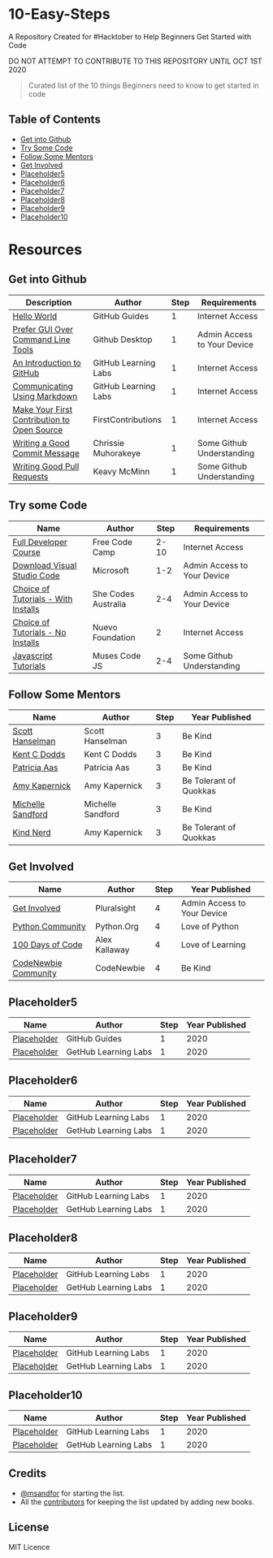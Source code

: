 # 10-Easy-Steps
A Repository Created for #Hacktober to Help Beginners Get Started with Code

DO NOT ATTEMPT TO CONTRIBUTE TO THIS REPOSITORY UNTIL OCT 1ST 2020

> Curated list of the 10 things Beginners need to know to get started in code


## Table of Contents
* [Get into Github](#get-into-github)
* [Try Some Code](#try-some-code)
* [Follow Some Mentors](#follow-some-mentors)
* [Get Involved](#get-involved)
* [Placeholder5](#placeholder5)
* [Placeholder6](#placeholder6)
* [Placeholder7](#placeholder7)
* [Placeholder8](#placeholder8)
* [Placeholder9](#placeholder9)
* [Placeholder10](#placeholder10)


# Resources

## Get into Github
| Description | Author | Step | Requirements |  
|------|--------|------------------|----------------|  
| [Hello World](https://guides.github.com/activities/hello-world/) | GitHub Guides | 1 | Internet Access |
| [Prefer GUI Over Command Line Tools](https://desktop.github.com/) | Github Desktop | 1 | Admin Access to Your Device | 
| [An Introduction to GitHub](https://lab.github.com/githubtraining/introduction-to-github) | GitHub Learning Labs | 1 | Internet Access |
| [Communicating Using Markdown](https://lab.github.com/githubtraining/communicating-using-markdown) | GitHub Learning Labs | 1 | Internet Access |
| [Make Your First Contribution to Open Source](https://github.com/firstcontributions/first-contributions) | FirstContributions | 1 | Internet Access |
| [Writing a Good Commit Message](https://dev.to/chrissiemhrk/git-commit-message-5e21) | Chrissie Muhorakeye | 1 | Some Github Understanding |
| [Writing Good Pull Requests](https://github.blog/2015-01-21-how-to-write-the-perfect-pull-request/) | Keavy McMinn | 1 | Some Github Understanding |


## Try some Code
| Name | Author | Step | Requirements |  
|------|--------|------------------|----------------|  
| [Full Developer Course](https://www.freecodecamp.org/) | Free Code Camp | 2-10 | Internet Access |
| [Download Visual Studio Code](https://code.visualstudio.com/Download) | Microsoft | 1-2 | Admin Access to Your Device |
| [Choice of Tutorials - With Installs](https://shecodes.com.au/tutorials/) | She Codes Australia | 2-4 | Admin Access to Your Device |
| [Choice of Tutorials - No Installs](https://workshops.nuevofoundation.org/) | Nuevo Foundation | 2 | Internet Access |
| [Javascript Tutorials](https://github.com/muses-code-js) | Muses Code JS | 2-4 | Some Github Understanding |


## Follow Some Mentors
| Name | Author | Step | Year Published |  
|------|--------|------------------|----------------|  
| [Scott Hanselman](https://www.hanselman.com/) | Scott Hanselman | 3 | Be Kind |
| [Kent C Dodds](https://kentcdodds.com/) | Kent C Dodds | 3 | Be Kind | 
| [Patricia Aas](https://patricia.no/) | Patricia Aas | 3 | Be Kind | 
| [Amy Kapernick](https://amyskapers.dev/) | Amy Kapernick | 3 | Be Tolerant of Quokkas |
| [Michelle Sandford](https://github.com/msandfor) | Michelle Sandford | 3 | Be Kind |
| [Kind Nerd](https://placeholder.dev/) | Amy Kapernick | 3 | Be Tolerant of Quokkas |


## Get Involved
| Name | Author | Step | Year Published |  
|------|--------|------------------|----------------|  
| [Get Involved](https://www.pluralsight.com/courses/get-involved) | Pluralsight | 4 | Admin Access to Your Device |
| [Python Community](https://www.python.org/community/) | Python.Org | 4 | Love of Python |
| [100 Days of Code](https://www.100daysofcode.com/) | Alex Kallaway | 4 | Love of Learning |
| [CodeNewbie Community](https://www.codenewbie.org/) | CodeNewbie | 4 | Be Kind |


## Placeholder5
| Name | Author | Step | Year Published |  
|------|--------|------------------|----------------|  
| [Placeholder](https://guides.github.com/activities/hello-world/) | GitHub Guides | 1 | 2020 |
| [Placeholder](https://www.codenewbie.org/) | GetHub Learning Labs | 1 | 2020 |

## Placeholder6
| Name | Author | Step | Year Published |  
|------|--------|------------------|----------------|  
| [Placeholder](https://lab.github.com/githubtraining/introduction-to-github) | GitHub Learning Labs | 1 | 2020 |
| [Placeholder](https://lab.github.com/githubtraining/communicating-using-markdown) | GetHub Learning Labs | 1 | 2020 |

## Placeholder7
| Name | Author | Step | Year Published |  
|------|--------|------------------|----------------|  
| [Placeholder](https://lab.github.com/githubtraining/introduction-to-github) | GitHub Learning Labs | 1 | 2020 |
| [Placeholder](https://lab.github.com/githubtraining/communicating-using-markdown) | GetHub Learning Labs | 1 | 2020 |

## Placeholder8
| Name | Author | Step | Year Published |  
|------|--------|------------------|----------------|  
| [Placeholder](https://lab.github.com/githubtraining/introduction-to-github) | GitHub Learning Labs | 1 | 2020 |
| [Placeholder](https://lab.github.com/githubtraining/communicating-using-markdown) | GetHub Learning Labs | 1 | 2020 |

## Placeholder9
| Name | Author | Step | Year Published |  
|------|--------|------------------|----------------|  
| [Placeholder](https://lab.github.com/githubtraining/introduction-to-github) | GitHub Learning Labs | 1 | 2020 |
| [Placeholder](https://lab.github.com/githubtraining/communicating-using-markdown) | GetHub Learning Labs | 1 | 2020 |## Sexuality

## Placeholder10
| Name | Author | Step | Year Published |  
|------|--------|------------------|----------------|  
| [Placeholder](https://lab.github.com/githubtraining/introduction-to-github) | GitHub Learning Labs | 1 | 2020 |
| [Placeholder](https://lab.github.com/githubtraining/communicating-using-markdown) | GetHub Learning Labs | 1 | 2020 |

## Credits
* [@msandfor](https://github.com/msandfor) for starting the list.
* All the [contributors](https://github.com/msandfor/10-easy-steps/graphs/contributors) for keeping the list updated by adding new books.

## License
MIT Licence
